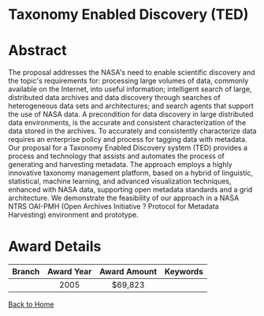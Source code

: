 
Taxonomy Enabled Discovery (TED)
================================

# Abstract


The proposal addresses the NASA's need to enable scientific discovery and the topic's requirements for: processing large volumes of data, commonly available on the Internet, into useful information; intelligent search of large, distributed data archives and data discovery through searches of heterogeneous data sets and architectures; and search agents that support the use of NASA data.   A precondition for data discovery in large distributed data environments, is the accurate and consistent characterization of the data stored in the archives.  To accurately and consistently characterize data requires  an enterprise policy and process for tagging data with metadata.  Our proposal for a Taxonomy Enabled Discovery system (TED) provides a process and technology that assists and automates the process of generating and harvesting metadata. The approach employs a highly innovative taxonomy management platform, based on a hybrid of linguistic, statistical, machine learning, and advanced visualization techniques, enhanced with NASA data, supporting open metadata standards and a grid architecture. We demonstrate the feasibility of our approach in a NASA NTRS OAI-PMH (Open Archives Initiative ? Protocol for Metadata Harvesting) environment and prototype.  

# Award Details

|Branch|Award Year|Award Amount|Keywords|
| :---: | :---: | :---: | :---: |
||2005|$69,823||
  
  


[Back to Home](https://github.com/chrischow/dod_sbir_awards/Reports/JT/#64)